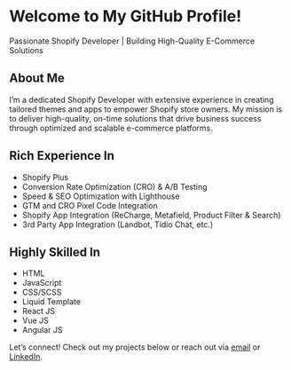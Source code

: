   <h1>Welcome to My GitHub Profile!</h1>
  <p class="subtitle">Passionate Shopify Developer | Building High-Quality E-Commerce Solutions</p>
  
  <div class="section">
    <h2>About Me</h2>
    <p>I’m a dedicated Shopify Developer with extensive experience in creating tailored themes and apps to empower Shopify store owners. My mission is to deliver high-quality, on-time solutions that drive business success through optimized and scalable e-commerce platforms.</p>
  </div>

  <div class="section">
    <h2>Rich Experience In</h2>
    <ul>
      <li>Shopify Plus</li>
      <li>Conversion Rate Optimization (CRO) & A/B Testing</li>
      <li>Speed & SEO Optimization with Lighthouse</li>
      <li>GTM and CRO Pixel Code Integration</li>
      <li>Shopify App Integration (ReCharge, Metafield, Product Filter & Search)</li>
      <li>3rd Party App Integration (Landbot, Tidio Chat, etc.)</li>
    </ul>
  </div>

  <div class="section">
    <h2>Highly Skilled In</h2>
    <ul>
      <li>HTML</li>
      <li>JavaScript</li>
      <li>CSS/SCSS</li>
      <li>Liquid Template</li>
      <li>React JS</li>
      <li>Vue JS</li>
      <li>Angular JS</li>
    </ul>
  </div>

  <div class="connect">
    <p>Let’s connect! Check out my projects below or reach out via <a href="mailto:your.email@example.com">email</a> or <a href="https://linkedin.com/in/yourprofile">LinkedIn</a>.</p>
  </div>
